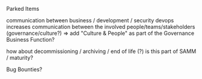 Parked Items

communication between business / development / security
devops increases communication between the involved people/teams/stakeholders
(governance/culture?)
=> add "Culture & People" as part of the Governance Business Function?



how about decommissioning / archiving / end of life (?)
is this part of SAMM / maturity?

Bug Bounties?

